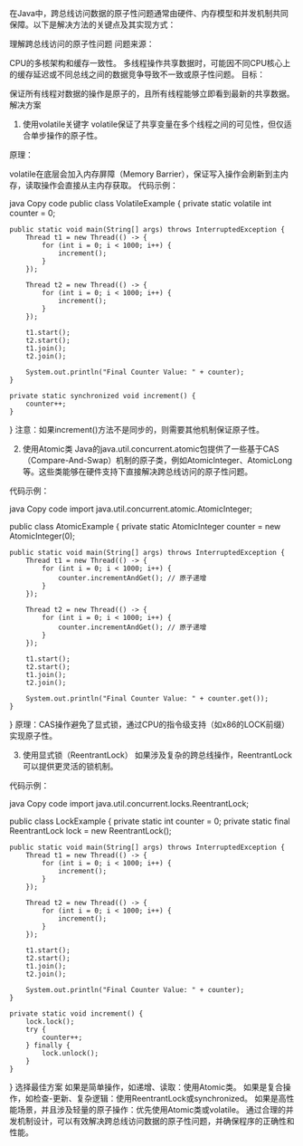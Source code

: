 在Java中，跨总线访问数据的原子性问题通常由硬件、内存模型和并发机制共同保障。以下是解决方法的关键点及其实现方式：

理解跨总线访问的原子性问题
问题来源：

CPU的多核架构和缓存一致性。
多线程操作共享数据时，可能因不同CPU核心上的缓存延迟或不同总线之间的数据竞争导致不一致或原子性问题。
目标：

保证所有线程对数据的操作是原子的，且所有线程能够立即看到最新的共享数据。
解决方案
1. 使用volatile关键字
volatile保证了共享变量在多个线程之间的可见性，但仅适合单步操作的原子性。

原理：

volatile在底层会加入内存屏障（Memory Barrier），保证写入操作会刷新到主内存，读取操作会直接从主内存获取。
代码示例：

java
Copy code
public class VolatileExample {
    private static volatile int counter = 0;

    public static void main(String[] args) throws InterruptedException {
        Thread t1 = new Thread(() -> {
            for (int i = 0; i < 1000; i++) {
                increment();
            }
        });

        Thread t2 = new Thread(() -> {
            for (int i = 0; i < 1000; i++) {
                increment();
            }
        });

        t1.start();
        t2.start();
        t1.join();
        t2.join();

        System.out.println("Final Counter Value: " + counter);
    }

    private static synchronized void increment() {
        counter++;
    }
}
注意：如果increment()方法不是同步的，则需要其他机制保证原子性。

2. 使用Atomic类
Java的java.util.concurrent.atomic包提供了一些基于CAS（Compare-And-Swap）机制的原子类，例如AtomicInteger、AtomicLong等。这些类能够在硬件支持下直接解决跨总线访问的原子性问题。

代码示例：

java
Copy code
import java.util.concurrent.atomic.AtomicInteger;

public class AtomicExample {
    private static AtomicInteger counter = new AtomicInteger(0);

    public static void main(String[] args) throws InterruptedException {
        Thread t1 = new Thread(() -> {
            for (int i = 0; i < 1000; i++) {
                counter.incrementAndGet(); // 原子递增
            }
        });

        Thread t2 = new Thread(() -> {
            for (int i = 0; i < 1000; i++) {
                counter.incrementAndGet(); // 原子递增
            }
        });

        t1.start();
        t2.start();
        t1.join();
        t2.join();

        System.out.println("Final Counter Value: " + counter.get());
    }
}
原理：CAS操作避免了显式锁，通过CPU的指令级支持（如x86的LOCK前缀）实现原子性。

3. 使用显式锁（ReentrantLock）
如果涉及复杂的跨总线操作，ReentrantLock可以提供更灵活的锁机制。

代码示例：

java
Copy code
import java.util.concurrent.locks.ReentrantLock;

public class LockExample {
    private static int counter = 0;
    private static final ReentrantLock lock = new ReentrantLock();

    public static void main(String[] args) throws InterruptedException {
        Thread t1 = new Thread(() -> {
            for (int i = 0; i < 1000; i++) {
                increment();
            }
        });

        Thread t2 = new Thread(() -> {
            for (int i = 0; i < 1000; i++) {
                increment();
            }
        });

        t1.start();
        t2.start();
        t1.join();
        t2.join();

        System.out.println("Final Counter Value: " + counter);
    }

    private static void increment() {
        lock.lock();
        try {
            counter++;
        } finally {
            lock.unlock();
        }
    }
}
选择最佳方案
如果是简单操作，如递增、读取：使用Atomic类。
如果是复合操作，如检查-更新、复杂逻辑：使用ReentrantLock或synchronized。
如果是高性能场景，并且涉及轻量的原子操作：优先使用Atomic类或volatile。
通过合理的并发机制设计，可以有效解决跨总线访问数据的原子性问题，并确保程序的正确性和性能。
